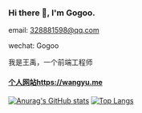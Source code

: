 ### Hi there 👋, I'm Gogoo.

email: 328881598@qq.com

wechat: Gogoo

我是王禹，一个前端工程师

#### [个人网站](https://wangyu.me)https://wangyu.me
[![Anurag's GitHub stats](https://github-readme-stats.vercel.app/api?username=wangyu-1995)](https://github.com/anuraghazra/github-readme-stats)
[![Top Langs](https://github-readme-stats.vercel.app/api/top-langs/?username=anuraghazra&layout=compact)](https://github.com/anuraghazra/github-readme-stats)
